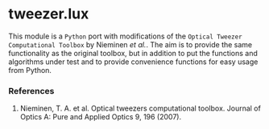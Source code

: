 # tweezer.lux

This module is a `Python` port with modifications of the `Optical Tweezer Computational Toolbox`
by Nieminen *et al.*. The aim is to provide the same functionality as the original toolbox, but in addition to put the functions and algorithms under test and to provide
convenience functions for easy usage from Python.

### References

1. Nieminen, T. A. et al. Optical tweezers computational toolbox. Journal of Optics A: Pure and Applied Optics 9, 196 (2007).
